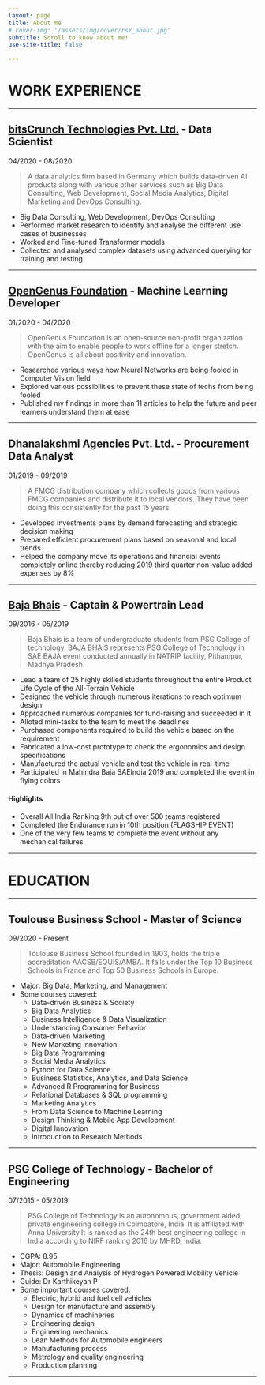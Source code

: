 ```yaml
---
layout: page
title: About me
# cover-img: '/assets/img/cover/rsz_about.jpg'
subtitle: Scroll to know about me!
use-site-title: false

---
```



# WORK EXPERIENCE

---
## [bitsCrunch Technologies Pvt. Ltd.](https://bitscrunch.com/) - **Data Scientist**
04/2020 - 08/2020
> A data analytics firm based in Germany which builds data-driven AI products along with various other services such as Big Data Consulting, Web Development, Social Media Analytics, Digital Marketing and DevOps Consulting. 

* Big Data Consulting, Web Development, DevOps Consulting
* Performed market research to identify and analyse the different use cases of businesses
* Worked and Fine-tuned Transformer models
* Collected and analysed complex datasets using advanced querying for training and testing

---
## [OpenGenus Foundation](https://iq.opengenus.org/) - **Machine Learning Developer**
01/2020 - 04/2020
> OpenGenus Foundation is an open-source non-profit organization with the aim to enable people to work offline for a longer stretch. OpenGenus is all about positivity and innovation. 

* Researched various ways how Neural Networks are being fooled in Computer Vision field
* Explored various possibilities to prevent these state of techs from being fooled
* Published my findings in more than 11 articles to help the future and peer learners understand them at ease

---
## Dhanalakshmi Agencies Pvt. Ltd. - **Procurement Data Analyst**
01/2019 - 09/2019
> A FMCG distribution company which collects goods from various FMCG companies and distribute it to local vendors. They have been doing this consistently for the past 15 years.

* Developed investments plans by demand forecasting and strategic decision making
* Prepared efficient procurement plans based on seasonal and local trends
* Helped the company move its operations and financial events completely online thereby reducing 2019 third quarter non-value added expenses by 8%

---

## [Baja Bhais](https://bajabhais.github.io/) - **Captain & Powertrain Lead**
09/2016 - 05/2019
> Baja Bhais is a team of undergraduate students from PSG College of technology. BAJA BHAIS represents PSG College of Technology in SAE BAJA event conducted annually in NATRIP facility, Pithampur, Madhya Pradesh.

* Lead a team of 25 highly skilled students throughout the entire Product Life Cycle of the All-Terrain Vehicle
* Designed the vehicle through numerous iterations to reach optimum design
* Approached numerous companies for fund-raising and succeeded in it
* Alloted mini-tasks to the team to meet the deadlines
* Purchased components required to build the vehicle based on the requirement
* Fabricated a low-cost prototype to check the ergonomics and design specifications
* Manufactured the actual vehicle and test the vehicle in real-time
* Participated in Mahindra Baja SAEIndia 2019 and completed the event in flying colors

#### Highlights
* Overall All India Ranking 9th out of over 500 teams registered
* Completed the Endurance run in 10th position (FLAGSHIP EVENT)
* One of the very few teams to complete the event without any mechanical failures

---

# EDUCATION

---
## Toulouse Business School - **Master of Science**
09/2020 - Present
> Toulouse Business School founded in 1903, holds the triple accreditation AACSB/EQUIS/AMBA. It falls under the Top 10 Business Schools in France and Top 50 Business Schools in Europe.  

* Major: Big Data, Marketing, and Management
* Some courses covered:
  - Data-driven Business & Society
  - Big Data Analytics
  - Business Intelligence & Data Visualization
  - Understanding Consumer Behavior
  - Data-driven Marketing
  - New Marketing Innovation
  - Big Data Programming
  - Social Media Analytics
  - Python for Data Science
  - Business Statistics, Analytics, and Data Science
  - Advanced R Programming for Business
  - Relational Databases & SQL programming
  - Marketing Analytics
  - From Data Science to Machine Learning
  - Design Thinking & Mobile App Development
  - Digital Innovation
  - Introduction to Research Methods

---
## PSG College of Technology - **Bachelor of Engineering**
07/2015 - 05/2019
> PSG College of Technology is an autonomous, government aided, private engineering college in Coimbatore, India. It is affiliated with Anna University.It is ranked as the 24th best engineering college in India according to NIRF ranking 2016 by MHRD, India. 

* CGPA: 8.95
* Major: Automobile Engineering
* Thesis: Design and Analysis of Hydrogen Powered Mobility Vehicle
* Guide: Dr Karthikeyan P
* Some important courses covered:
  - Electric, hybrid and fuel cell vehicles
  - Design for manufacture and assembly
  - Dynamics of machineries
  - Engineering design
  - Engineering mechanics
  - Lean Methods for Automobile engineers
  - Manufacturing process
  - Metrology and quality engineering
  - Production planning

---

